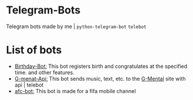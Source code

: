 # Telegram-Bots
Telegram bots made by me | `python-telegram-bot` `telebot`

# List of bots
+ [Birthday-Bot:](https://github.com/Crimson-Amir/Telegram-Bots/tree/main/birthday-bot) This bot registers birth and congratulates at the specified time. and other features.
+ [G-menat-Api:](https://github.com/Crimson-Amir/Telegram-Bots/tree/main/G-Mental-Api) This bot sends music, text, etc. to the [G-Mental](https://github.com/Crimson-Amir/G-Mental-Flask) site with api | telebot
+ [afc-bot:](https://github.com/Crimson-Amir/Telegram-Bots/tree/main/AfcBot-TelegramFifaChannel) This bot is made for a fifa mobile channel

